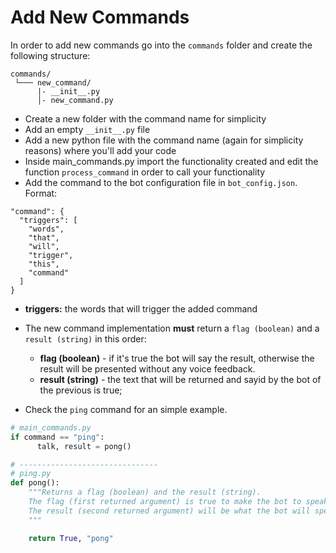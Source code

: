 # Add New Commands

In order to add new commands go into the `commands` folder and create the following structure:
```
commands/
 └─── new_command/
      |- __init__.py
      │- new_command.py
```
- Create a new folder with the command name for simplicity
- Add an empty `__init__.py` file
- Add a new python file with the command name (again for simplicity reasons) where you'll add your code
- Inside main_commands.py import the functionality created and edit the function `process_command` in order to call your functionality
- Add the command to the bot configuration file in `bot_config.json`. Format:
```
"command": {
  "triggers": [
    "words",
    "that",
    "will",
    "trigger",
    "this",
    "command"
  ]
}
```
  - **triggers:** the words that will trigger the added command

- The new command implementation **must** return a `flag (boolean)` and a `result (string)` in this order:
  - **flag (boolean)** - if it's true the bot will say the result, otherwise the result will be presented without any voice feedback.
  - **result (string)** - the text that will be returned and sayid by the bot of the previous is true;

- Check the `ping` command for an simple example.

```python
# main_commands.py
if command == "ping":
      talk, result = pong()

# -------------------------------
# ping.py
def pong():
    """Returns a flag (boolean) and the result (string).
    The flag (first returned argument) is true to make the bot to speak.
    The result (second returned argument) will be what the bot will speak - "pong".
    """

    return True, "pong"

```

